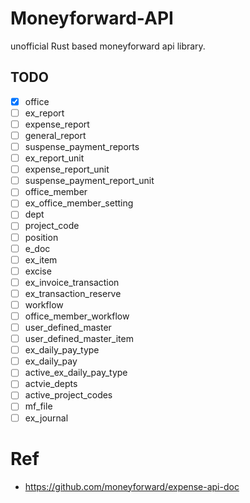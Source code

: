 # Moneyforward-API

unofficial Rust based moneyforward api library.



## TODO

- [x] office
- [ ] ex_report
- [ ] expense_report
- [ ] general_report
- [ ] suspense_payment_reports
- [ ] ex_report_unit
- [ ] expense_report_unit
- [ ] suspense_payment_report_unit
- [ ] office_member
- [ ] ex_office_member_setting
- [ ] dept
- [ ] project_code
- [ ] position
- [ ] e_doc
- [ ] ex_item
- [ ] excise
- [ ] ex_invoice_transaction
- [ ] ex_transaction_reserve
- [ ] workflow
- [ ] office_member_workflow
- [ ] user_defined_master
- [ ] user_defined_master_item
- [ ] ex_daily_pay_type
- [ ] ex_daily_pay
- [ ] active_ex_daily_pay_type
- [ ] actvie_depts
- [ ] active_project_codes
- [ ] mf_file
- [ ] ex_journal

# Ref

* https://github.com/moneyforward/expense-api-doc